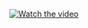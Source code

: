 [![Watch the video](https://img.youtube.com/vi/VIDEO_ID/maxresdefault.jpg)](https://youtu.be/VIDEO_ID)
